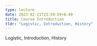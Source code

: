 ```yaml
---
type: lecture
date: 2023-02-21T23:59:59+8:49
title: Course Introduction 
tldr: "Logistic, Introduction, History"
---
```

Logistic, Introduction, History
